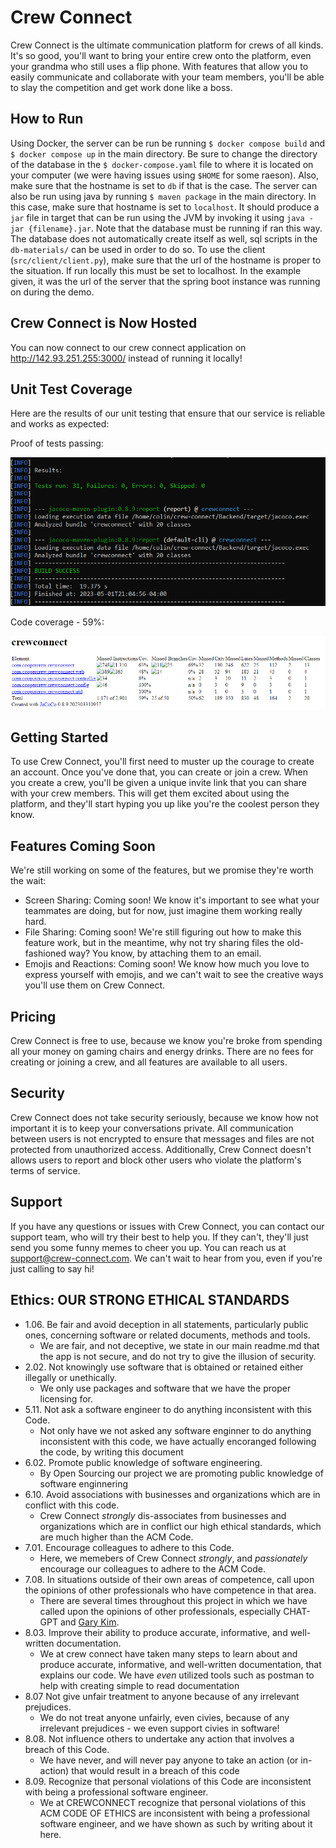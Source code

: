 # Crew Connect

Crew Connect is the ultimate communication platform for crews of all kinds. It's so good, you'll want to bring your entire crew onto the platform, even your grandma who still uses a flip phone. With features that allow you to easily communicate and collaborate with your team members, you'll be able to slay the competition and get work done like a boss. 

## How to Run
Using Docker, the server can be run be running `$ docker compose build` and `$ docker compose up` in the main directory. Be sure to change the directory of the database in the `$ docker-compose.yaml` file to where it is located on your computer (we were having issues using `$HOME` for some raeson). Also, make sure that the hostname is set to `db` if that is the case. The server can also be run using java by running `$ maven package` in the main directory. In this case, make sure that hostname is set to `localhost`. It should produce a `jar` file in target that can be run using the JVM by invoking it using `java -jar {filename}.jar`. Note that the database must be running if ran this way. The database does not automatically create itself as well, sql scripts in the `db-materials/` can be used in order to do so. To use the client (`src/client/client.py`), make sure that the url of the hostname is proper to the situation. If run locally this must be set to localhost. In the example given, it was the url of the server that the spring boot instance was running on during the demo. 

## Crew Connect is Now Hosted
You can now connect to our crew connect application on http://142.93.251.255:3000/ instead of running it locally!

## Unit Test Coverage

Here are the results of our unit testing that ensure that our service is reliable and works as expected:

Proof of tests passing:

![Unit Test Success](UnitTests/JacocoSuccess.PNG)

Code coverage - 59%:

![Unit Test Coverage](UnitTests/JacocoResults.PNG)


## Getting Started

To use Crew Connect, you'll first need to muster up the courage to create an account. Once you've done that, you can create or join a crew. When you create a crew, you'll be given a unique invite link that you can share with your crew members. This will get them excited about using the platform, and they'll start hyping you up like you're the coolest person they know.

## Features Coming Soon

We're still working on some of the features, but we promise they're worth the wait:

- Screen Sharing: Coming soon! We know it's important to see what your teammates are doing, but for now, just imagine them working really hard.
- File Sharing: Coming soon! We're still figuring out how to make this feature work, but in the meantime, why not try sharing files the old-fashioned way? You know, by attaching them to an email.
- Emojis and Reactions: Coming soon! We know how much you love to express yourself with emojis, and we can't wait to see the creative ways you'll use them on Crew Connect.

## Pricing

Crew Connect is free to use, because we know you're broke from spending all your money on gaming chairs and energy drinks. There are no fees for creating or joining a crew, and all features are available to all users.

## Security

Crew Connect does not take security seriously, because we know how not important it is to keep your conversations private. All communication between users is not encrypted to ensure that messages and files are not protected from unauthorized access. Additionally, Crew Connect doesn't allows users to report and block other users who violate the platform's terms of service.

## Support

If you have any questions or issues with Crew Connect, you can contact our support team, who will try their best to help you. If they can't, they'll just send you some funny memes to cheer you up. You can reach us at support@crew-connect.com. We can't wait to hear from you, even if you're just calling to say hi!

## Ethics: OUR STRONG ETHICAL STANDARDS
- 1.06. Be fair and avoid deception in all statements, particularly public ones, concerning software or related documents, methods and tools.
    - We are fair, and not deceptive, we state in our main readme.md that the app is not secure, and do not try to give the illusion of security.
- 2.02. Not knowingly use software that is obtained or retained either illegally or unethically.
    - We only use packages and software that we have the proper licensing for. 
- 5.11. Not ask a software engineer to do anything inconsistent with this Code.
    - Not only have we not asked any software enginner to do anything inconsistent with this code, we have actually encoranged following the code, by writing this document
- 6.02. Promote public knowledge of software engineering.
    - By Open Sourcing our project we are promoting public knowledge of software enginnering
- 6.10. Avoid associations with businesses and organizations which are in conflict with this code.
    - Crew Connect *strongly* dis-associates from businesses and organizations which are in conflict our high ethical standards, which are much higher than the ACM Code.
- 7.01. Encourage colleagues to adhere to this Code.
    -  Here, we memebers of Crew Connect *strongly*, and *passionately* encourage our colleagues to adhere to the ACM Code.
- 7.08. In situations outside of their own areas of competence, call upon the opinions of other professionals who have competence in that area.
    -  There are several times throughout this project in which we have called upon the opinions of other professionals, especially CHAT-GPT and [Gary Kim](https://garykim.dev). 
-  8.03. Improve their ability to produce accurate, informative, and well-written documentation.
    - We at crew connect have taken many steps to learn about and produce accurate, informative, and well-written documentation, that explains our code. We have *even* utilized tools such as postman to help with creating simple to read documentation 
- 8.07 Not give unfair treatment to anyone because of any irrelevant prejudices.
    - We do not treat anyone unfairly, even civies, because of any irrelevant prejudices - we even support civies in software!
- 8.08. Not influence others to undertake any action that involves a breach of this Code.
    - We have never, and will never pay anyone to take an action (or in-action) that would result in a breach of this code
- 8.09. Recognize that personal violations of this Code are inconsistent with being a professional software engineer.
    - We at CREWCONNECT recognize that personal violations of this ACM CODE OF ETHICS are inconsistent with being a professional software engineer, and we have shown as such by writing about it here.

 



















